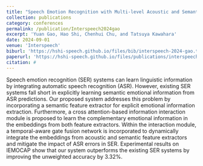 ```yaml
---
title: "Speech Emotion Recognition with Multi-level Acoustic and Semantic Information Extraction and Interaction"
collection: publications
category: conferences
permalink: /publication/Interspeech2024gao
excerpt: 'Yuan Gao, Hao Shi, Chenhui Chu, and Tatsuya Kawahara'
date: 2024-09-01
venue: 'Interspeech'
biburl: 'https://hshi-speech.github.io/files/bib/interspeech-2024-gao.txt'
paperurl: 'https://hshi-speech.github.io/files/publications/interspeech-2024-gao.pdf'
citation: #
---
```


Speech emotion recognition (SER) systems can learn linguistic information by integrating automatic speech recognition (ASR). However, existing SER systems fall short in explicitly learning semantic emotional information from ASR predictions. Our proposed system addresses this problem by incorporating a semantic feature extractor for explicit emotional information extraction. Furthermore, a cross attention-based information interaction module is proposed to learn the complementary emotional information in the embeddings from both feature extractors. Within the interaction module, a temporal-aware gate fusion network is incorporated to dynamically integrate the embeddings from acoustic and semantic feature extractors and mitigate the impact of ASR errors in SER. Experimental results on IEMOCAP show that our system outperforms the existing SER systems by improving the unweighted accuracy by 3.32%.
